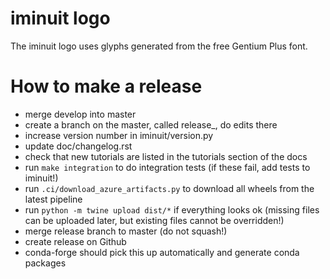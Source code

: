 iminuit logo
============

The iminuit logo uses glyphs generated from the free Gentium Plus font.

How to make a release
=====================
- merge develop into master
- create a branch on the master, called release_<version>, do edits there
- increase version number in iminuit/version.py
- update doc/changelog.rst
- check that new tutorials are listed in the tutorials section of the docs
- run `make integration` to do integration tests (if these fail, add tests to iminuit!)
- run `.ci/download_azure_artifacts.py` to download all wheels from the latest pipeline
- run `python -m twine upload dist/*` if everything looks ok
  (missing files can be uploaded later, but existing files cannot be overridden!)
- merge release branch to master (do not squash!)
- create release on Github
- conda-forge should pick this up automatically and generate conda packages
